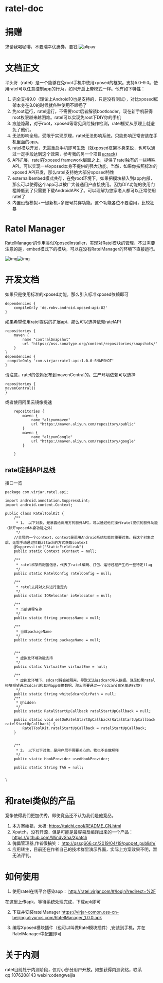 # ratel-doc

# 捐赠
求请我喝咖啡，不要瑞幸优惠券，要钱
![alipay](img/reward.jpg)

# 文档正文
平头哥（ratel）是一个能够在免root手机中使用xposed的框架。支持5.0-9.0。使用ratel可以任意控制app的行为，如同开启上帝模式一样。他有如下特性：

1. 完全支持9.0（理论上Android10也是支持的，只是没有测试），对比xposed框架本身在8.0的时候就各种使用不顺畅了
2. 免root运行，ratel运行，不需要root后者解锁bootloader。现在新手机获得root权限越来越困难。ratel可以实现免root下DIY你的手机
3. 痕迹隐藏，对于root，xposed等常见风险操作检测，ratel框架从原理上就避免了他们。
4. 无法影响全局，受限于实现原理，ratel无法影响系统。只能影响正常安装在手机里面的app。
5. ratel模块开发，无需重启手机即可生效（就xposed框架本身来说，也可以通过一定手段达到这个效果，参考我的另一个项目[ucrack](https://gitee.com/virjar/ucrack)）
6. API扩展，ratel在xposed framework层面之上，提供了ratel独有的一些特殊API。可以实现一些xposed本身不提供的强大功能。当然，如果你按照标准的xposed API开发，那么ratel支持绝大部分xposed特性
7. external&embed模式共存，在免root环境下，如果把模块植入到app内部，那么可以使得这个app可以被广大普通用户直接使用。因为DIY功能的使用门槛降低到了只需要下载AndroidAPK了。可以理解为您家老人都可以正常使用ratel了
9. 内置设备模拟+一键新机+多账号共存功能。这个功能各位不要滥用，比较狂暴

# Ratel Manager

RatelManager的作用类似XposedInstaller，实现对Ratel模块的管理，不过需要注意的是，embed模式下的模块，可以在没有RatelManager的环境下直接运行。

![img](img/ratelManager1.jpg)![img](img/ratelManager2.jpg)

# 开发文档
如果只是使用标准的xposed功能，那么引入标准xposed依赖即可
```
dependencies {
    compileOnly 'de.robv.android.xposed:api:82'
}
```

如果希望使用ratel提供的扩展api，那么可以选择依赖ratelAPI
```
repositories {
    maven {
        name "contralSnapshot"
        url "https://oss.sonatype.org/content/repositories/snapshots/"
    }
}
dependencies {
 compileOnly 'com.virjar:ratel-api:1.0.0-SNAPSHOT'
}
```
请注意，ratel的依赖发布到mavenCentral的。生产环境依赖可以选择
```
repositories {
mavenCentral()
}
```
或者使用阿里云镜像提速
```
    repositories {
        maven {
            name "aliyunmaven"
            url "https://maven.aliyun.com/repository/public"
        }
        maven {
            name "aliyunGoogle"
            url "https://maven.aliyun.com/repository/google"
        }

    }
```

## ratel定制API总线
接口一览
```
package com.virjar.ratel.api;

import android.annotation.SuppressLint;
import android.content.Context;

public class RatelToolKit {
    /**
     * 1。 以下对象，是暴露给调用方的额外API，可以通过他们操作ratel提供的额外功能（除开xposed本身功能之外）
     */
    //全局的一个context，context是调用Android系统功能的重要对象。有这个对象之后，无需手动通过拦截attach的方式获取context
    @SuppressLint("StaticFieldLeak")
    public static Context sContext = null;

    /**
     * ratel框架的配置信息，代表了ratel编码、打包、运行过程产生的一些特定flag
     */
    public static RatelConfig ratelConfig = null;

    /**
     * ratel支持对文件进行重定向
     */
    public static IORelocator ioRelocator = null;

    /**
     * 当前进程名称
     */
    public static String processName = null;

    /**
     * 当成packageName
     */
    public static String packageName = null;


    /**
     * 虚拟化环境功能支持
     */
    public static VirtualEnv virtualEnv = null;

    /**
     * 虚拟化环境下，sdcard将会被隔离，导致无法往sdcard写入数据。但是如果ratel模块期望通过sdcard和其他app交换数据，那么需要通过一个sdcard白名单进行放行
     */
    public static String whiteSdcardDirPath = null;
    /**
     * @hidden
     */
    public static RatalStartUpCallback ratalStartUpCallback = null;

    public static void setOnRatelStartUpCallback(RatalStartUpCallback ratelStartUpCallback) {
        RatelToolKit.ratalStartUpCallback = ratelStartUpCallback;
    }


    /**
     * 2。 以下以下对象，是用户层不需要关心的。我也不会做解释
     */
    public static HookProvider usedHookProvider;

    public static String TAG = null;


}

```

# 和ratel类似的产品

竞争使得我们更加优秀，即使竟品还不认为我们是他竞品。

1. 本方案始祖，太极: https://taichi.cool/README_CN.html
2. Xpatch，没有开源，但是可能是最容易反编译出来的一个产品： https://github.com/WindySha/Xpatch
3. 傀儡管理器,作者很搞笑： http://qssq666.cn/2019/04/19/puppet_publish/
4. 应用转生，目前还在作者自己的技术群里演示界面，实际上方案效果不明，暂无法评判。

# 如何使用
1. 使用ratel在线平台感染app： 
http://ratel.virjar.com/#/login?redirect=%2F

在这里上传apk，等待系统处理完成，下载apk即可

2. 下载并安装ratelManager
https://virjar-comon.oss-cn-beijing.aliyuncs.com/RatelManager_1.0.0.apk

3. 编写Xposed模块插件（也可以叫做Ratel模块插件）,安装到手机，并在RatelManager中配置即可


# 关于内测
ratel目前处于内测阶段，仅对小部分用户开放。如想获得内测资格，联系qq:1076208143 weixin:odengweijia
